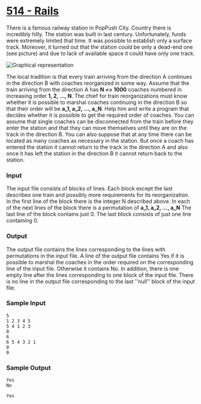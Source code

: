 # [514 - Rails](https://uva.onlinejudge.org/index.php?option=com_onlinejudge&Itemid=8&category=16&page=show_problem&problem=455)


There is a famous railway station in PopPush City. Country there is incredibly hilly. The station was built in last century. Unfortunately, funds were extremely limited that time. It was possible to establish only a surface track. Moreover, it turned out that the station could be only a dead-end one (see picture) and due to lack of available space it could have only one track.

![Graphical representation](https://uva.onlinejudge.org/external/5/p514.gif)

The local tradition is that every train arriving from the direction A continues in the direction B with coaches reorganized in some way. Assume that the train arriving from the direction A has **N <= 1000** coaches numbered in increasing order  **1, 2, ..., N**. The chief for train reorganizations must know whether it is possible to marshal coaches continuing in the direction B so that their order will be  **a_1, a_2, ..., a_N**. Help him and write a program that decides whether it is possible to get the required order of coaches. You can assume that single coaches can be disconnected from the train before they enter the station and that they can move themselves until they are on the track in the direction B. You can also suppose that at any time there can be located as many coaches as necessary in the station. But once a coach has entered the station it cannot return to the track in the direction A and also once it has left the station in the direction B it cannot return back to the station.

### Input 

The input file consists of blocks of lines. Each block except the last describes one train and possibly more requirements for its reorganization. In the first line of the block there is the integer N described above. In each of the next lines of the block there is a permutation of  **a_1, a_2, ..., a_N** The last line of the block contains just 0.
The last block consists of just one line containing 0.

### Output 

The output file contains the lines corresponding to the lines with permutations in the input file. A line of the output file contains Yes if it is possible to marshal the coaches in the order required on the corresponding line of the input file. Otherwise it contains No. In addition, there is one empty line after the lines corresponding to one block of the input file. There is no line in the output file corresponding to the last ''null'' block of the input file.
### Sample Input 

```
5
1 2 3 4 5
5 4 1 2 3
0
6
6 5 4 3 2 1
0
0
```
### Sample Output

```
Yes
No

Yes


```